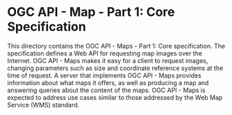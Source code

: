 # OGC API - Map - Part 1: Core Specification

This directory contains the OGC API - Maps - Part 1: Core specification.  The specification defines a Web API for requesting map images over the Internet. OGC API - Maps makes it easy for a client to request images, changing parameters such as size and coordinate reference systems at the time of request. A server that implements OGC API - Maps provides information about what maps it offers, as well as producing a map and answering queries about the content of the maps. OGC API - Maps is expected to address use cases similar to those addressed by the Web Map Service (WMS) standard.
